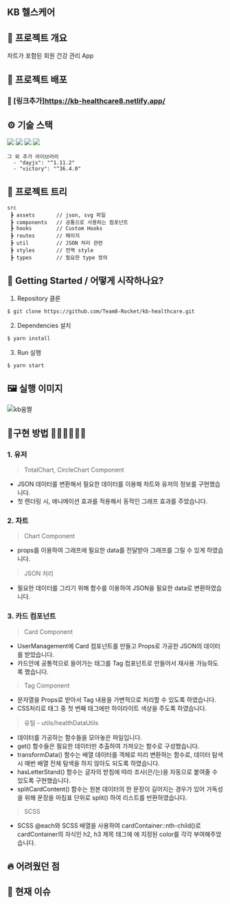 ## KB 헬스케어

## 📜 프로젝트 개요
차트가 포함된 회원 건강 관리 App

## 🔗 프로젝트 배포

### 🔗 [링크추가]https://kb-healthcare8.netlify.app/

## ⚙ 기술 스택
  <img src="https://img.shields.io/badge/TypeScript-v4.4.2-blue"/>
  <img src="https://img.shields.io/badge/React-v18.1.0-blue"/>
  <img src="https://img.shields.io/badge/Redux/toolkit-v1.8.1-blue"/>
  <img src="https://img.shields.io/badge/React Router Dom-v6.3.0-blue"/>

```
그 외 추가 라이브러리
  - "dayjs": "^1.11.2"
  - "victory": "^36.4.0"

```

## 🎄 프로젝트 트리

```
src
 ┣ assets       // json, svg 파일
 ┣ components   // 공통으로 사용하는 컴포넌트
 ┣ hooks        // Custom Hooks
 ┣ routes       // 페이지
 ┣ util         // JSON 처리 관련
 ┣ styles       // 전역 style
 ┣ types        // 필요한 type 정의
```

## 📍 Getting Started / 어떻게 시작하나요?

1. Repository 클론
```sh
$ git clone https://github.com/Team8-Rocket/kb-healthcare.git
```

2. Dependencies 설치
```sh
$ yarn install
```

3. Run 실행
```sh
$ yarn start
```

## 🖼 실행 이미지
![kb움짤](https://user-images.githubusercontent.com/79175916/172031073-bcc705c1-1b71-4e0f-a329-54fc69c247ec.gif)


## 🔧구현 방법 🦖🦕🐳🐬🐊🐷
### 1. 유저
> TotalChart, CircleChart Component
  - JSON 데이터를 변환해서 필요한 데이터를 이용해 차트와 유저의 정보를 구현했습니다.
  - 첫 렌더링 시, 애니메이션 효과를 적용해서 동적인 그래프 효과를 주었습니다.

### 2. 차트
> Chart Component
  - props를 이용하여 그래프에 필요한 data를 전달받아 그래프를 그릴 수 있게 하였습니다.

> JSON 처리
  - 필요한 데이터를 그리기 위해 함수를 이용하여 JSON을 필요한 data로 변환하였습니다.


### 3. 카드 컴포넌트 
> Card Component
  - UserManagement에 Card 컴포넌트를 만들고 Props로 가공한 JSON의 데이터를 받았습니다.
  - 카드안에 공통적으로 들어가는 태그를 Tag 컴포넌트로 만들어서 재사용 가능하도록 했습니다.

> Tag Component
  - 문자열을 Props로 받아서 Tag 내용을 가변적으로 처리할 수 있도록 하였습니다.
  - CSS처리로 태그 중 첫 번째 태그에만 하이라이트 색상을 주도록 하였습니다.

> 유틸 - utils/healthDataUtils 
  - 데이터를 가공하는 함수들을 모아놓은 파일입니다.
  - get() 함수들은 필요한 데이터만 추출하여 가져오는 함수로 구성했습니다.
  - transformData() 함수는 배열 데이터를 객체로 미리 변환하는 함수로, 데이터 탐색 시 매번 배열 전체 탐색을 하지 않아도 되도록 하였습니다.
  - hasLetterStand() 함수는 글자의 받침에 따라 조사(은/는)을 자동으로 붙여줄 수 있도록 구현했습니다.
  - splitCardContent() 함수는 원본 데이터의 한 문장이 길어지는 경우가 있어 가독성을 위해 문장을 마침표 단위로 split() 하여 리스트를 반환하였습니다.

> SCSS
  - SCSS @each와 SCSS 배열을 사용하여 cardContainer::nth-child()로 cardContainer의 자식인 h2, h3 제목 태그에 에 지정된 color를 각각 부여해주었습니다. 



## 🔥 어려웠던 점


## 💎 현재 이슈

